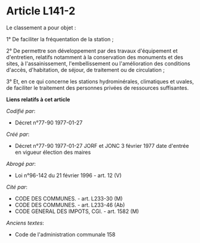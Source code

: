 # Article L141-2

Le classement a pour objet :

1° De faciliter la fréquentation de la station ; 

2° De permettre son développement par des travaux d'équipement et d'entretien, relatifs notamment à la conservation des
monuments et des sites, à l'assainissement, l'embellissement ou l'amélioration des conditions d'accès, d'habitation, de
séjour, de traitement ou de circulation ; 

3° Et, en ce qui concerne les stations hydrominérales, climatiques et uvales, de faciliter le traitement des personnes
privées de ressources suffisantes.

**Liens relatifs à cet article**

_Codifié par_:

  - Décret n°77-90 1977-01-27

_Créé par_:

  - Décret n°77-90 1977-01-27 JORF et JONC 3 février 1977 date d'entrée en vigueur élection des maires

_Abrogé par_:

  - Loi n°96-142 du 21 février 1996 - art. 12 (V)

_Cité par_:

  - CODE DES COMMUNES. - art. L233-30 (M)
  - CODE DES COMMUNES. - art. L233-46 (Ab)
  - CODE GENERAL DES IMPOTS, CGI. - art. 1582 (M)

_Anciens textes_:

  - Code de l'administration communale 158
